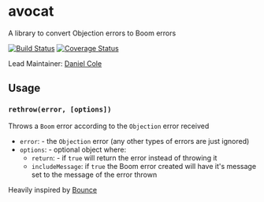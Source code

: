 # avocat

A library to convert Objection errors to Boom errors

[![Build Status](https://travis-ci.org/hapipal/avocat.svg?branch=master)](https://travis-ci.org/hapipal/avocat) [![Coverage Status](https://coveralls.io/repos/github/hapipal/avocat/badge.svg?branch=master)](https://coveralls.io/github/hapipal/avocat?branch=master) 

Lead Maintainer: [Daniel Cole](https://github.com/optii)


## Usage

### `rethrow(error, [options])`

 Throws a `Boom` error according to the `Objection` error received

 - `error`: - the `Objection` error (any other types of errors are just ignored)
 - `options`: - optional object where:
     - `return`: - if `true` will return the error instead of throwing it
     - `includeMessage`: if `true` the Boom error created will have it's message set to the message of the error thrown


Heavily inspired by [Bounce](https://github.com/hapijs/bounce)


